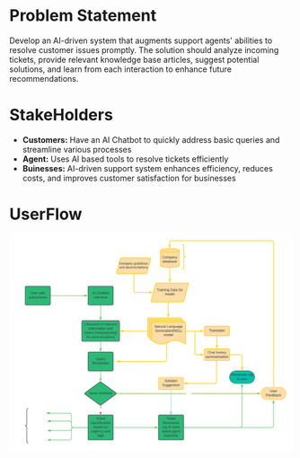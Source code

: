 # Problem Statement
Develop an AI-driven system that augments support agents' abilities to resolve customer issues promptly. The solution should analyze incoming tickets, provide relevant knowledge base articles, suggest potential solutions, and learn from each interaction to enhance future recommendations.

# StakeHolders
- **Customers:** Have an AI Chatbot to quickly address basic queries and streamline various processes
- **Agent:** Uses AI based tools to resolve tickets efficiently
- **Buinesses:** AI-driven support system enhances efficiency, reduces costs, and improves customer satisfaction for businesses

# UserFlow

![Flowchart](https://github.com/Edward4762/Teamname/blob/main/image/Flowchart.png)